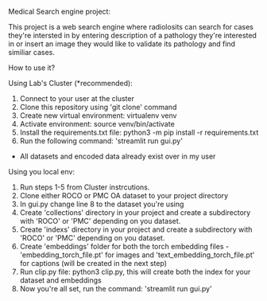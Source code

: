 Medical Search engine project:

This project is a web search engine where radiolosits can search for cases they're intersted in by entering description of a pathology they're interested in or insert an image they would like to validate its pathology and find similiar cases.


How to use it?

Using Lab's Cluster (*recommended):
1. Connect to your user at the cluster
2. Clone this repository using 'git clone' command
3. Create new virtual environment: virtualenv venv
4. Activate environment: source venv/bin/activate
5. Install the requirements.txt file: python3 -m pip install -r requirements.txt
6. Run the following command: 'streamlit run gui.py'
* All datasets and encoded data already exist over in my user

Using you local env:
1. Run steps 1-5 from Cluster instrcutions.
2. Clone either ROCO or PMC OA dataset to your project directory
3. In gui.py change line 8 to the dataset you're using 
4. Create 'collections' directory in your project and create a subdirectory with 'ROCO' or 'PMC' depending on you dataset.
5. Create 'indexs' directory in your project and create a subdirectory with 'ROCO' or 'PMC' depending on you dataset.
6. Create 'embeddings' folder for both the torch embedding files - 'embedding_torch_file.pt' for images and 'text_embedding_torch_file.pt' for captions (will be created in the next step)
7. Run clip.py file: python3 clip.py, this will create both the index for your dataset and embeddings
8. Now you're all set, run the command: 'streamlit run gui.py'